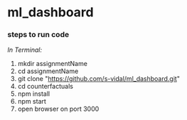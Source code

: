 # ml_dashboard

### steps to run code

_In Terminal:_

>

1.  mkdir assignmentName
2.  cd assignmentName
3.  git clone "https://github.com/s-vidal/ml_dashboard.git"
4.  cd counterfactuals
5.  npm install
6.  npm start
7.  open browser on port 3000
